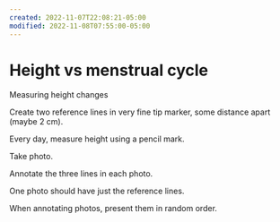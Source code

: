 ```yaml
---
created: 2022-11-07T22:08:21-05:00
modified: 2022-11-08T07:55:00-05:00
---
```


# Height vs menstrual cycle

Measuring height changes

Create two reference lines in very fine tip marker, some distance apart (maybe 2 cm).

Every day, measure height using a pencil mark.

Take photo.

Annotate the three lines in each photo.

One photo should have just the reference lines.

When annotating photos, present them in random order.
